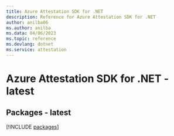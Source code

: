 ```yaml
---
title: Azure Attestation SDK for .NET
description: Reference for Azure Attestation SDK for .NET
author: anilba06
ms.author: anilba
ms.data: 04/06/2023
ms.topic: reference
ms.devlang: dotnet
ms.service: attestation
---
```

# Azure Attestation SDK for .NET - latest
## Packages - latest
[!INCLUDE [packages](attestation-index.md)]